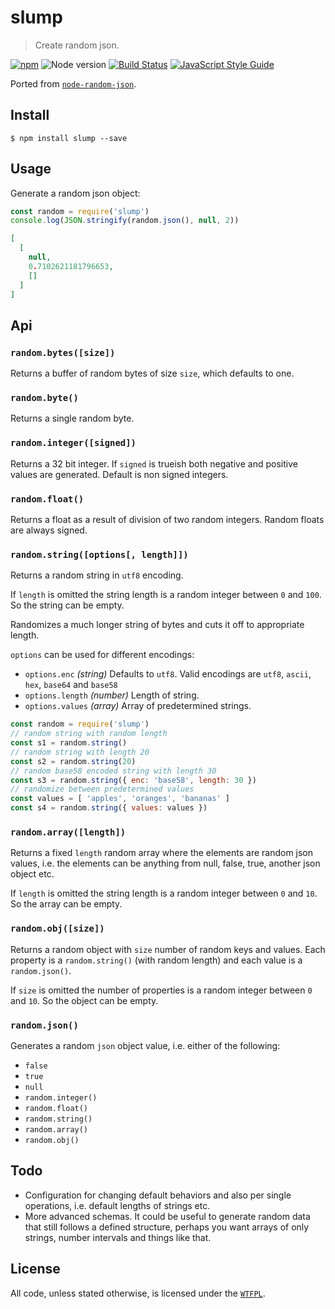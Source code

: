 # slump

> Create random json.

[![npm](https://img.shields.io/npm/v/slump.svg)](https://www.npmjs.com/package/slump)
![Node version](https://img.shields.io/node/v/slump.svg)
[![Build Status](https://travis-ci.org/ralphtheninja/slump.svg?branch=master)](https://travis-ci.org/ralphtheninja/slump)
[![JavaScript Style Guide](https://img.shields.io/badge/code_style-standard-brightgreen.svg)](https://standardjs.com)

Ported from [`node-random-json`](https://github.com/maxtaco/node-random-json).

## Install

```
$ npm install slump --save
```

## Usage

Generate a random json object:

```js
const random = require('slump')
console.log(JSON.stringify(random.json(), null, 2))
```

```json
[
  [
    null,
    0.7102621181796653,
    []
  ]
]
```

## Api

### `random.bytes([size])`

Returns a buffer of random bytes of size `size`, which defaults to one.

### `random.byte()`

Returns a single random byte.

### `random.integer([signed])`

Returns a 32 bit integer. If `signed` is trueish both negative and positive values are generated. Default is non signed integers.

### `random.float()`

Returns a float as a result of division of two random integers. Random floats are always signed.

### `random.string([options[, length]])`

Returns a random string in `utf8` encoding.

If `length` is omitted the string length is a random integer between `0` and `100`. So the string can be empty.

Randomizes a much longer string of bytes and cuts it off to appropriate length.

`options` can be used for different encodings:

* `options.enc` *(string)* Defaults to `utf8`. Valid encodings are `utf8`, `ascii`, `hex`, `base64` and `base58`
* `options.length` *(number)* Length of string.
* `options.values` *(array)* Array of predetermined strings.

```js
const random = require('slump')
// random string with random length
const s1 = random.string()
// random string with length 20
const s2 = random.string(20)
// random base58 encoded string with length 30
const s3 = random.string({ enc: 'base58', length: 30 })
// randomize between predetermined values
const values = [ 'apples', 'oranges', 'bananas' ]
const s4 = random.string({ values: values })
```

### `random.array([length])`

Returns a fixed `length` random array where the elements are random json values, i.e. the elements can be anything from null, false, true, another json object etc.

If `length` is omitted the string length is a random integer between `0` and `10`. So the array can be empty.

### `random.obj([size])`

Returns a random object with `size` number of random keys and values. Each property is a `random.string()` (with random length) and each value is a `random.json()`.

If `size` is omitted the number of properties is a random integer between `0` and `10`. So the object can be empty.

### `random.json()`

Generates a random `json` object value, i.e. either of the following:

* `false`
* `true`
* `null`
* `random.integer()`
* `random.float()`
* `random.string()`
* `random.array()`
* `random.obj()`

## Todo

* Configuration for changing default behaviors and also per single operations, i.e. default lengths of strings etc.
* More advanced schemas. It could be useful to generate random data that still follows a defined structure, perhaps you want arrays of only strings, number intervals and things like that.

## License
All code, unless stated otherwise, is licensed under the [`WTFPL`](http://www.wtfpl.net/txt/copying/).
